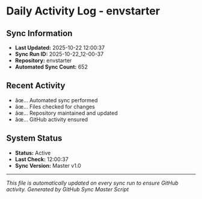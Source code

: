 ﻿# Daily Activity Log - envstarter

## Sync Information
- **Last Updated:** 2025-10-22 12:00:37
- **Sync Run ID:** 2025-10-22_12-00-37
- **Repository:** envstarter
- **Automated Sync Count:** 652

## Recent Activity
- âœ… Automated sync performed
- âœ… Files checked for changes
- âœ… Repository maintained and updated
- âœ… GitHub activity ensured

## System Status
- **Status:** Active
- **Last Check:** 12:00:37
- **Sync Version:** Master v1.0

---
*This file is automatically updated on every sync run to ensure GitHub activity.*
*Generated by GitHub Sync Master Script*
